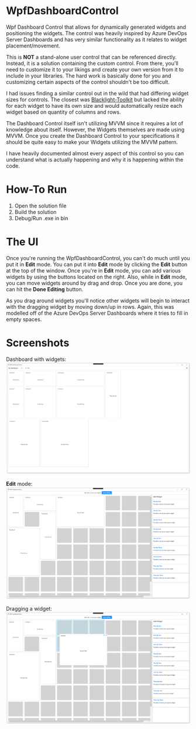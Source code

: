 # WpfDashboardControl

Wpf Dashboard Control that allows for dynamically generated widgets and positioning the widgets. The control was heavily inspired by Azure DevOps Server Dashboards and has very similar functionality as it relates to widget placement/movement.

This is **NOT** a stand-alone user control that can be referenced directly. Instead, it is a solution containing the custom control. From there, you'll need to customize it to your likings and create your own version from it to include in your libraries. The hard work is basically done for you and customizing certain aspects of the control shouldn't be too difficult.

I had issues finding a similar control out in the wild that had differing widget sizes for controls. The closest was [Blacklight-Toolkit](https://github.com/jogibear9988/Blacklight-Toolkit/tree/master/Blacklight.Controls.Wpf) but lacked the ability for each widget to have its own size and would automatically resize each widget based on quantity of columns and rows.

The Dashboard Control itself isn't utilizing MVVM since it requires a lot of knowledge about itself. However, the Widgets themselves are made using MVVM. Once you create the Dashboard Control to your specifications it should be quite easy to make your Widgets utilizing the MVVM pattern.

I have heavily documented almost every aspect of this control so you can understand what is actually happening and why it is happening within the code. 

# How-To Run

1. Open the solution file
2. Build the solution
3. Debug/Run .exe in bin

# The UI

Once you're running the WpfDashboardControl, you can't do much until you put it in **Edit** mode. You can put it into **Edit** mode by clicking the **Edit** button at the top of the window. Once you're in **Edit** mode, you can add various widgets by using the buttons located on the right. Also, while in **Edit** mode, you can move widgets around by drag and drop. Once you are done, you can hit the **Done Editing** button.

As you drag around widgets you'll notice other widgets will begin to interact with the dragging widget by moving down/up in rows. Again, this was modelled off of the Azure DevOps Server Dashboards where it tries to fill in empty spaces.

# Screenshots

Dashboard with widgets:
![](Screenshots/DashboardWidgetsLoaded.PNG)

**Edit** mode:
![](Screenshots/DashboardWidgetsEditing.PNG)

Dragging a widget:
![](Screenshots/DashboardWidgetsDraggingWidget.PNG)
